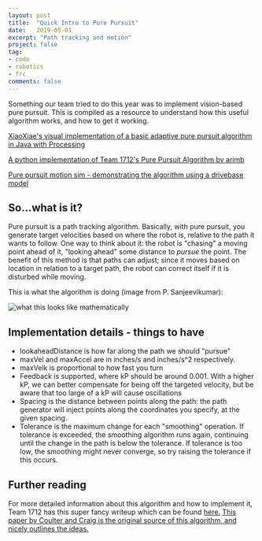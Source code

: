 ```yaml
---
layout: post
title:  "Quick Intro to Pure Pursuit"
date:   2019-05-01
excerpt: "Path tracking and motion"
project: false
tag:
- code
- robotics
- frc
comments: false
---
```


Something our team tried to do this year was to implement vision-based pure pursuit. 
This is compiled as a resource to understand how this useful algorithm works, and how to get it working.

[XiaoXiae's visual implementation of a basic adaptive pure pursuit algorithm in Java with Processing](https://github.com/xiaoxiae/PurePursuitAlgorithm)

[A python implementation of Team 1712's Pure Pursuit Algorithm by arimb](https://github.com/arimb/PurePursuit)

[Pure pursuit motion sim - demonstrating the algorithm using a drivebase model](https://github.com/the-null-terminator/PurePursuitSim)


## So...what is it?

Pure pursuit is a path tracking algorithm. Basically, with pure pursuit, you generate target velocities 
based on where the robot is, relative to the path it wants to follow. One way to think about it:
the robot is "chasing" a moving point ahead of it, "looking ahead" some distance to _pursue_ the point.
The benefit of this method is that paths can adjust; since it moves based on location in relation to a target path,
the robot can correct itself if it is disturbed while moving. 


This is what the algorithm is doing (image from P. Sanjeevikumar):

![what this looks like mathematically](https://www.researchgate.net/profile/P_Sanjeevikumar/publication/319714221/figure/fig6/AS:631663394578442@1527611697713/Illustration-of-Pure-Pursuit-algorithm-principle-Knowing-the-current-robot-location-and.png)


## Implementation details - things to have
- lookaheadDistance is how far along the path we should "pursue"
- maxVel and maxAccel are in inches/s and inches/s^2 respectively.
- maxVelk is proportional to how fast you turn
- Feedback is supported, where kP should be around 0.001. With a higher kP, we can better compensate for being off the targeted velocity, but be aware that too large of a kP will cause oscillations
- Spacing is the distance between points along the path: the path generator will inject points along the coordinates you specify, at the given spacing.
- Tolerance is the maximum change for each "smoothing" operation. If tolerance is exceeded, the smoothing algorithm runs again, continuing until the change in the path is below the tolerance. If tolerance is too low, the smoothing might never converge, so try raising the tolerance if this occurs.

## Further reading
For more detailed information about this algorithm and how to implement it, Team 1712 has this super fancy writeup which can be found [here.](https://www.chiefdelphi.com/t/paper-implementation-of-the-adaptive-pure-pursuit-controller/166552) [This paper by Coulter and Craig is the original source of this algorithm, and nicely outlines the ideas.](https://www.ri.cmu.edu/pub_files/pub3/coulter_r_craig_1992_1/coulter_r_craig_1992_1.pdf)
